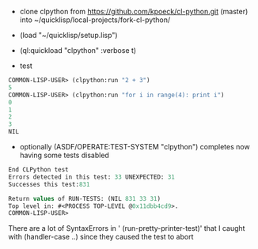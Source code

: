 * clone clpython from https://github.com/kpoeck/cl-python.git (master) into ~/quicklisp/local-projects/fork-cl-python/
* (load "~/quicklisp/setup.lisp")
* (ql:quickload "clpython" :verbose t)

* test 
```lisp
COMMON-LISP-USER> (clpython:run "2 + 3")
5
COMMON-LISP-USER> (clpython:run "for i in range(4): print i")
0
1
2
3
NIL
````
* optionally (ASDF/OPERATE:TEST-SYSTEM "clpython") completes now having some tests disabled 
```lisp
End CLPython test
Errors detected in this test: 33 UNEXPECTED: 31
Successes this test:831

Return values of RUN-TESTS: (NIL 831 33 31)
Top level in: #<PROCESS TOP-LEVEL @0x11dbb4cd9>.
COMMON-LISP-USER> 
````
There are a lot of SyntaxErrors in ' (run-pretty-printer-test)' that I caught with (handler-case ..) since they caused the test to abort
